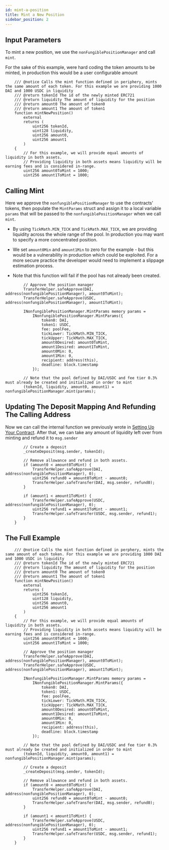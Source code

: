 ```yaml
---
id: mint-a-position
title: Mint a New Position
sidebar_position: 2
---
```


## Input Parameters

To mint a new position, we use the `nonFungiblePositionManager` and call `mint`.

For the sake of this example, were hard coding the token amounts to be minted, in production this would be a user configurable amount

```solidity
    /// @notice Calls the mint function defined in periphery, mints the same amount of each token. For this example we are providing 1000 DAI and 1000 USDC in liquidity
    /// @return tokenId The id of the newly minted ERC721
    /// @return liquidity The amount of liquidity for the position
    /// @return amount0 The amount of token0
    /// @return amount1 The amount of token1
    function mintNewPosition()
        external
        returns (
            uint256 tokenId,
            uint128 liquidity,
            uint256 amount0,
            uint256 amount1
        )
    {
        // For this example, we will provide equal amounts of liquidity in both assets.
        // Providing liquidity in both assets means liquidity will be earning fees and is considered in-range.
        uint256 amount0ToMint = 1000;
        uint256 amount1ToMint = 1000;
```

## Calling Mint

Here we approve the `nonfungiblePositionManager` to use the contracts' tokens, then populate the `MintParams` struct and assign it to a local variable `params` that will be passed to the `nonfungiblePositionManager` when we call `mint`.

- By using `TickMath.MIN_TICK` and `TickMath.MAX_TICK`, we are providing liquidity across the whole range of the pool. In production you may want to specify a more concentrated position.

- We set `amount0Min` and `amount1Min` to zero for the example - but this would be a vulnerability in production which could be exploited. For a more secure practice the developer would need to implement a slippage estimation process.

- Note that this function will fail if the pool has not already been created.

```solidity
        // Approve the position manager
        TransferHelper.safeApprove(DAI, address(nonfungiblePositionManager), amount0ToMint);
        TransferHelper.safeApprove(USDC, address(nonfungiblePositionManager), amount1ToMint);

        INonfungiblePositionManager.MintParams memory params =
            INonfungiblePositionManager.MintParams({
                token0: DAI,
                token1: USDC,
                fee: poolFee,
                tickLower: TickMath.MIN_TICK,
                tickUpper: TickMath.MAX_TICK,
                amount0Desired: amount0ToMint,
                amount1Desired: amount1ToMint,
                amount0Min: 0,
                amount1Min: 0,
                recipient: address(this),
                deadline: block.timestamp
            });

        // Note that the pool defined by DAI/USDC and fee tier 0.3% must already be created and initialized in order to mint
        (tokenId, liquidity, amount0, amount1) = nonfungiblePositionManager.mint(params);

```

## Updating The Deposit Mapping And Refunding The Calling Address

Now we can call the internal function we previously wrote in [Setting Up Your Contract](./setting-up-your-contract.md). After that, we can take any amount of liquidity left over from minting and refund it to `msg.sender`

```solidity
        // Create a deposit
        _createDeposit(msg.sender, tokenId);

        // Remove allowance and refund in both assets.
        if (amount0 < amount0ToMint) {
            TransferHelper.safeApprove(DAI, address(nonfungiblePositionManager), 0);
            uint256 refund0 = amount0ToMint - amount0;
            TransferHelper.safeTransfer(DAI, msg.sender, refund0);
        }

        if (amount1 < amount1ToMint) {
            TransferHelper.safeApprove(USDC, address(nonfungiblePositionManager), 0);
            uint256 refund1 = amount1ToMint - amount1;
            TransferHelper.safeTransfer(USDC, msg.sender, refund1);
        }
    }
```

## The Full Example

```solidity
    /// @notice Calls the mint function defined in perphery, mints the same amount of each token. For this example we are providing 1000 DAI and 1000 USDC in liquidity
    /// @return tokenId The id of the newly minted ERC721
    /// @return liquidity The amount of liquidity for the position
    /// @return amount0 The amount of token0
    /// @return amount1 The amount of token1
    function mintNewPosition()
        external
        returns (
            uint256 tokenId,
            uint128 liquidity,
            uint256 amount0,
            uint256 amount1
        )
    {
        // For this example, we will provide equal amounts of liquidity in both assets.
        // Providing liquidity in both assets means liquidity will be earning fees and is considered in-range.
        uint256 amount0ToMint = 1000;
        uint256 amount1ToMint = 1000;

        // Approve the position manager
        TransferHelper.safeApprove(DAI, address(nonfungiblePositionManager), amount0ToMint);
        TransferHelper.safeApprove(USDC, address(nonfungiblePositionManager), amount1ToMint);

        INonfungiblePositionManager.MintParams memory params =
            INonfungiblePositionManager.MintParams({
                token0: DAI,
                token1: USDC,
                fee: poolFee,
                tickLower: TickMath.MIN_TICK,
                tickUpper: TickMath.MAX_TICK,
                amount0Desired: amount0ToMint,
                amount1Desired: amount1ToMint,
                amount0Min: 0,
                amount1Min: 0,
                recipient: address(this),
                deadline: block.timestamp
            });

        // Note that the pool defined by DAI/USDC and fee tier 0.3% must already be created and initialized in order to mint
        (tokenId, liquidity, amount0, amount1) = nonfungiblePositionManager.mint(params);

        // Create a deposit
        _createDeposit(msg.sender, tokenId);

        // Remove allowance and refund in both assets.
        if (amount0 < amount0ToMint) {
            TransferHelper.safeApprove(DAI, address(nonfungiblePositionManager), 0);
            uint256 refund0 = amount0ToMint - amount0;
            TransferHelper.safeTransfer(DAI, msg.sender, refund0);
        }

        if (amount1 < amount1ToMint) {
            TransferHelper.safeApprove(USDC, address(nonfungiblePositionManager), 0);
            uint256 refund1 = amount1ToMint - amount1;
            TransferHelper.safeTransfer(USDC, msg.sender, refund1);
        }
    }
```
